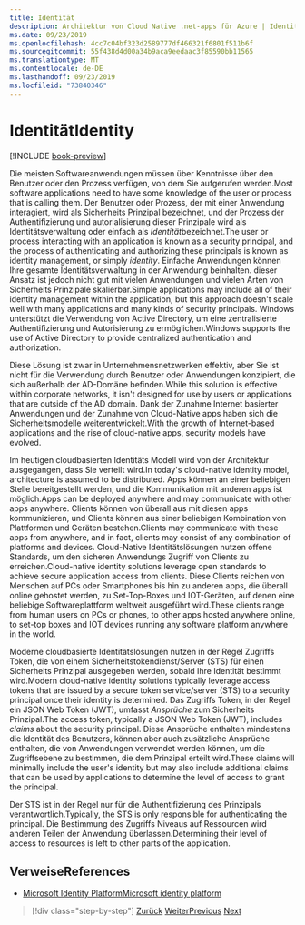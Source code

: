 ```yaml
---
title: Identität
description: Architektur von Cloud Native .net-apps für Azure | Identity
ms.date: 09/23/2019
ms.openlocfilehash: 4cc7c04bf323d2589777df466321f6801f511b6f
ms.sourcegitcommit: 55f438d4d00a34b9aca9eedaac3f85590bb11565
ms.translationtype: MT
ms.contentlocale: de-DE
ms.lasthandoff: 09/23/2019
ms.locfileid: "73840346"
---
```

# <a name="identity"></a><span data-ttu-id="783f0-103">Identität</span><span class="sxs-lookup"><span data-stu-id="783f0-103">Identity</span></span>

[!INCLUDE [book-preview](../../../includes/book-preview.md)]

<span data-ttu-id="783f0-104">Die meisten Softwareanwendungen müssen über Kenntnisse über den Benutzer oder den Prozess verfügen, von dem Sie aufgerufen werden.</span><span class="sxs-lookup"><span data-stu-id="783f0-104">Most software applications need to have some knowledge of the user or process that is calling them.</span></span> <span data-ttu-id="783f0-105">Der Benutzer oder Prozess, der mit einer Anwendung interagiert, wird als Sicherheits Prinzipal bezeichnet, und der Prozess der Authentifizierung und autorialisierung dieser Prinzipale wird als Identitätsverwaltung oder einfach als *Identität*bezeichnet.</span><span class="sxs-lookup"><span data-stu-id="783f0-105">The user or process interacting with an application is known as a security principal, and the process of authenticating and authorizing these principals is known as identity management, or simply *identity*.</span></span> <span data-ttu-id="783f0-106">Einfache Anwendungen können Ihre gesamte Identitätsverwaltung in der Anwendung beinhalten. dieser Ansatz ist jedoch nicht gut mit vielen Anwendungen und vielen Arten von Sicherheits Prinzipale skalierbar.</span><span class="sxs-lookup"><span data-stu-id="783f0-106">Simple applications may include all of their identity management within the application, but this approach doesn't scale well with many applications and many kinds of security principals.</span></span> <span data-ttu-id="783f0-107">Windows unterstützt die Verwendung von Active Directory, um eine zentralisierte Authentifizierung und Autorisierung zu ermöglichen.</span><span class="sxs-lookup"><span data-stu-id="783f0-107">Windows supports the use of Active Directory to provide centralized authentication and authorization.</span></span>

<!-- (insert figure showing Windows AD auth model) -->

<span data-ttu-id="783f0-108">Diese Lösung ist zwar in Unternehmensnetzwerken effektiv, aber Sie ist nicht für die Verwendung durch Benutzer oder Anwendungen konzipiert, die sich außerhalb der AD-Domäne befinden.</span><span class="sxs-lookup"><span data-stu-id="783f0-108">While this solution is effective within corporate networks, it isn't designed for use by users or applications that are outside of the AD domain.</span></span> <span data-ttu-id="783f0-109">Dank der Zunahme Internet basierter Anwendungen und der Zunahme von Cloud-Native apps haben sich die Sicherheitsmodelle weiterentwickelt.</span><span class="sxs-lookup"><span data-stu-id="783f0-109">With the growth of Internet-based applications and the rise of cloud-native apps, security models have evolved.</span></span>

<span data-ttu-id="783f0-110">Im heutigen cloudbasierten Identitäts Modell wird von der Architektur ausgegangen, dass Sie verteilt wird.</span><span class="sxs-lookup"><span data-stu-id="783f0-110">In today's cloud-native identity model, architecture is assumed to be distributed.</span></span> <span data-ttu-id="783f0-111">Apps können an einer beliebigen Stelle bereitgestellt werden, und die Kommunikation mit anderen apps ist möglich.</span><span class="sxs-lookup"><span data-stu-id="783f0-111">Apps can be deployed anywhere and may communicate with other apps anywhere.</span></span> <span data-ttu-id="783f0-112">Clients können von überall aus mit diesen apps kommunizieren, und Clients können aus einer beliebigen Kombination von Plattformen und Geräten bestehen.</span><span class="sxs-lookup"><span data-stu-id="783f0-112">Clients may communicate with these apps from anywhere, and in fact, clients may consist of any combination of platforms and devices.</span></span> <span data-ttu-id="783f0-113">Cloud-Native Identitätslösungen nutzen offene Standards, um den sicheren Anwendungs Zugriff von Clients zu erreichen.</span><span class="sxs-lookup"><span data-stu-id="783f0-113">Cloud-native identity solutions leverage open standards to achieve secure application access from clients.</span></span> <span data-ttu-id="783f0-114">Diese Clients reichen von Menschen auf PCs oder Smartphones bis hin zu anderen apps, die überall online gehostet werden, zu Set-Top-Boxes und IOT-Geräten, auf denen eine beliebige Softwareplattform weltweit ausgeführt wird.</span><span class="sxs-lookup"><span data-stu-id="783f0-114">These clients range from human users on PCs or phones, to other apps hosted anywhere online, to set-top boxes and IOT devices running any software platform anywhere in the world.</span></span>

<span data-ttu-id="783f0-115">Moderne cloudbasierte Identitätslösungen nutzen in der Regel Zugriffs Token, die von einem Sicherheitstokendienst/Server (STS) für einen Sicherheits Prinzipal ausgegeben werden, sobald Ihre Identität bestimmt wird.</span><span class="sxs-lookup"><span data-stu-id="783f0-115">Modern cloud-native identity solutions typically leverage access tokens that are issued by a secure token service/server (STS) to a security principal once their identity is determined.</span></span> <span data-ttu-id="783f0-116">Das Zugriffs Token, in der Regel ein JSON Web Token (JWT), umfasst *Ansprüche* zum Sicherheits Prinzipal.</span><span class="sxs-lookup"><span data-stu-id="783f0-116">The access token, typically a JSON Web Token (JWT), includes *claims* about the security principal.</span></span> <span data-ttu-id="783f0-117">Diese Ansprüche enthalten mindestens die Identität des Benutzers, können aber auch zusätzliche Ansprüche enthalten, die von Anwendungen verwendet werden können, um die Zugriffsebene zu bestimmen, die dem Prinzipal erteilt wird.</span><span class="sxs-lookup"><span data-stu-id="783f0-117">These claims will minimally include the user's identity but may also include additional claims that can be used by applications to determine the level of access to grant the principal.</span></span>

<!-- (insert figure showing basic handshake involving a principal, an STS, and an app) -->

<span data-ttu-id="783f0-118">Der STS ist in der Regel nur für die Authentifizierung des Prinzipals verantwortlich.</span><span class="sxs-lookup"><span data-stu-id="783f0-118">Typically, the STS is only responsible for authenticating the principal.</span></span> <span data-ttu-id="783f0-119">Die Bestimmung des Zugriffs Niveaus auf Ressourcen wird anderen Teilen der Anwendung überlassen.</span><span class="sxs-lookup"><span data-stu-id="783f0-119">Determining their level of access to resources is left to other parts of the application.</span></span>

## <a name="references"></a><span data-ttu-id="783f0-120">Verweise</span><span class="sxs-lookup"><span data-stu-id="783f0-120">References</span></span>

- [<span data-ttu-id="783f0-121">Microsoft Identity Platform</span><span class="sxs-lookup"><span data-stu-id="783f0-121">Microsoft identity platform</span></span>](https://docs.microsoft.com/azure/active-directory/develop/)

>[!div class="step-by-step"]
><span data-ttu-id="783f0-122">[Zurück](azure-monitor.md)
>[Weiter](authentication-authorization.md)</span><span class="sxs-lookup"><span data-stu-id="783f0-122">[Previous](azure-monitor.md)
[Next](authentication-authorization.md)</span></span>
